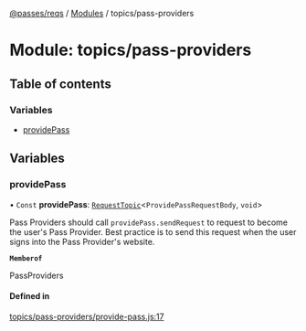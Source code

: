[@passes/reqs](../README.md) / [Modules](../modules.md) / topics/pass-providers

# Module: topics/pass-providers

## Table of contents

### Variables

- [providePass](topics_pass_providers.md#providepass)

## Variables

### providePass

• `Const` **providePass**: [`RequestTopic`](../classes/main.RequestTopic.md)\<`ProvidePassRequestBody`, `void`\>

Pass Providers should call `providePass.sendRequest` to request to become the user's Pass Provider.
Best practice is to send this request when the user signs into the Pass Provider's website.

**`Memberof`**

PassProviders

#### Defined in

[topics/pass-providers/provide-pass.js:17](https://github.com/passes-org/passes/blob/4a9c88f/packages/reqs/topics/pass-providers/provide-pass.js#L17)
